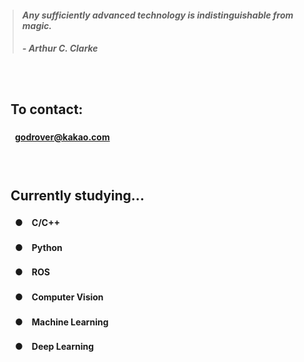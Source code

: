 > #### *Any sufficiently advanced technology is indistinguishable from magic.*
> ##### - Arthur C. Clarke

　

## 　**To contact:**
#### 　　[godrover@kakao.com](mailto:godrover@kakao.com)

　

## 　**Currently studying...**
#### 　　●　C/C++
#### 　　●　Python
#### 　　●　ROS
#### 　　●　Computer Vision
#### 　　●　Machine Learning
#### 　　●　Deep Learning

